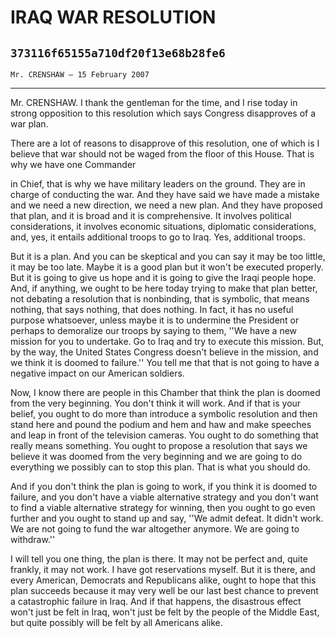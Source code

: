 # IRAQ WAR RESOLUTION
## `373116f65155a710df20f13e68b28fe6`
`Mr. CRENSHAW — 15 February 2007`

---


Mr. CRENSHAW. I thank the gentleman for the time, and I rise today in 
strong opposition to this resolution which says Congress disapproves of 
a war plan.

There are a lot of reasons to disapprove of this resolution, one of 
which is I believe that war should not be waged from the floor of this 
House. That is why we have one Commander


in Chief, that is why we have military leaders on the ground. They are 
in charge of conducting the war. And they have said we have made a 
mistake and we need a new direction, we need a new plan. And they have 
proposed that plan, and it is broad and it is comprehensive. It 
involves political considerations, it involves economic situations, 
diplomatic considerations, and, yes, it entails additional troops to go 
to Iraq. Yes, additional troops.

But it is a plan. And you can be skeptical and you can say it may be 
too little, it may be too late. Maybe it is a good plan but it won't be 
executed properly. But it is going to give us hope and it is going to 
give the Iraqi people hope. And, if anything, we ought to be here today 
trying to make that plan better, not debating a resolution that is 
nonbinding, that is symbolic, that means nothing, that says nothing, 
that does nothing. In fact, it has no useful purpose whatsoever, unless 
maybe it is to undermine the President or perhaps to demoralize our 
troops by saying to them, ''We have a new mission for you to undertake. 
Go to Iraq and try to execute this mission. But, by the way, the United 
States Congress doesn't believe in the mission, and we think it is 
doomed to failure.'' You tell me that that is not going to have a 
negative impact on our American soldiers.

Now, I know there are people in this Chamber that think the plan is 
doomed from the very beginning. You don't think it will work. And if 
that is your belief, you ought to do more than introduce a symbolic 
resolution and then stand here and pound the podium and hem and haw and 
make speeches and leap in front of the television cameras. You ought to 
do something that really means something. You ought to propose a 
resolution that says we believe it was doomed from the very beginning 
and we are going to do everything we possibly can to stop this plan. 
That is what you should do.

And if you don't think the plan is going to work, if you think it is 
doomed to failure, and you don't have a viable alternative strategy and 
you don't want to find a viable alternative strategy for winning, then 
you ought to go even further and you ought to stand up and say, ''We 
admit defeat. It didn't work. We are not going to fund the war 
altogether anymore. We are going to withdraw.''

I will tell you one thing, the plan is there. It may not be perfect 
and, quite frankly, it may not work. I have got reservations myself. 
But it is there, and every American, Democrats and Republicans alike, 
ought to hope that this plan succeeds because it may very well be our 
last best chance to prevent a catastrophic failure in Iraq. And if that 
happens, the disastrous effect won't just be felt in Iraq, won't just 
be felt by the people of the Middle East, but quite possibly will be 
felt by all Americans alike.